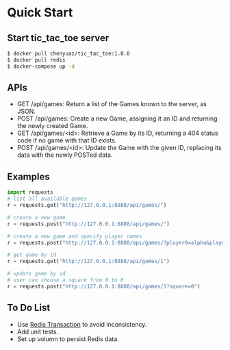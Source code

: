 # Quick Start


## Start tic_tac_toe server
```bash
$ docker pull chenyuaz/tic_tac_toe:1.0.0
$ docker pull redis
$ docker-compose up -d
```


## APIs
* GET /api/games: Return a list of the Games known to the server, as JSON.
* POST /api/games: Create a new Game, assigning it an ID and returning the newly created Game.
* GET /api/games/\<id>: Retrieve a Game by its ID, returning a 404 status code if no game with that ID exists.
* POST /api/games/\<id>: Update the Game with the given ID, replacing its data with the newly POSTed data.


## Examples
```python
import requests
# list all available games
r = requests.get("http://127.0.0.1:8888/api/games/")

# create a new game
r = requests.post("http://127.0.0.1:8888/api/games/")

# create a new game and specify player names
r = requests.post("http://127.0.0.1:8888/api/games/?player0=alpha&player1=beta")

# get game by id
r = requests.get("http://127.0.0.1:8888/api/games/1")

# update game by id
# user can choose a square from 0 to 8
r = requests.post("http://127.0.0.1:8888/api/games/1?square=0")

```


## To Do List
* Use [Redis Transaction](https://redis.io/topics/transactions) to avoid inconsistency.
* Add unit tests.
* Set up volumn to persist Redis data.
